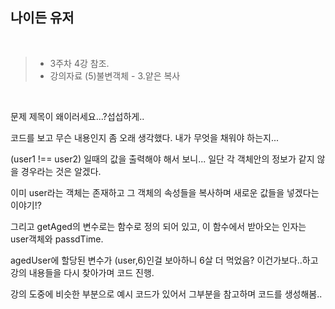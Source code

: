 ## 나이든 유저

<br>

>- 3주차 4강 참조.
>- 강의자료 (5)불변객체 - 3.얕은 복사

<br>

문제 제목이 왜이러세요...?섭섭하게..

코드를 보고 무슨 내용인지 좀 오래 생각했다.
내가 무엇을 채워야 하는지...


(user1 !== user2) 일때의 값을 출력해야 해서 보니...
일단 각 객체안의 정보가 같지 않을 경우라는 것은 알겠다.

이미 user라는 객체는 존재하고 그 객체의 속성들을 복사하며 새로운 값들을 넣겠다는 이야기!?

그리고 getAged의 변수로는 함수로 정의 되어 있고, 이 함수에서 받아오는 인자는 user객체와 passdTime.

agedUser에 할당된 변수가 (user,6)인걸 보아하니 6살 더 먹었음? 이건가보다..하고 강의 내용들을 다시 찾아가며 코드 진행.

강의 도중에 비슷한 부분으로 예시 코드가 있어서 그부분을 참고하며 코드를 생성해봄..
